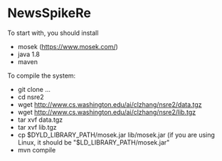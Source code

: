 # NewsSpikeRe

To start with, you should install
- mosek (https://www.mosek.com/)
- java 1.8
- maven

To compile the system: 

- git clone ...
- cd nsre2
- wget http://www.cs.washington.edu/ai/clzhang/nsre2/data.tgz
- wget http://www.cs.washington.edu/ai/clzhang/nsre2/lib.tgz
- tar xvf data.tgz
- tar xvf lib.tgz
- cp $DYLD_LIBRARY_PATH/mosek.jar lib/mosek.jar (if you are using Linux, it should be "$LD_LIBRARY_PATH/mosek.jar"
- mvn compile


